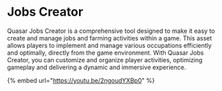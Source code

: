 # Jobs Creator

Quasar Jobs Creator is a comprehensive tool designed to make it easy to create and manage jobs and farming activities within a game. This asset allows players to implement and manage various occupations efficiently and optimally, directly from the game environment. With Quasar Jobs Creator, you can customize and organize player activities, optimizing gameplay and delivering a dynamic and immersive experience.

{% embed url="https://youtu.be/2ngoudYXBp0" %}
